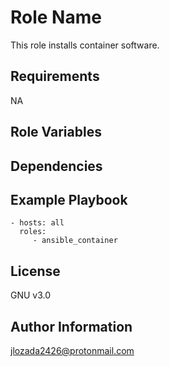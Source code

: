 Role Name
=========

This role installs container software.

Requirements
------------

NA

Role Variables
--------------


Dependencies
------------


Example Playbook
----------------

    - hosts: all
      roles:
         - ansible_container

License
-------

GNU v3.0

Author Information
------------------
jlozada2426@protonmail.com
